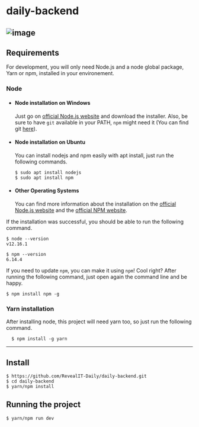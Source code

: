 # daily-backend

![image](https://user-images.githubusercontent.com/55299906/78704220-20158280-78d1-11ea-87e6-335634f7fbcb.png)
---
## Requirements

For development, you will only need Node.js and a node global package, Yarn or npm, installed in your environement.

### Node
- #### Node installation on Windows

  Just go on [official Node.js website](https://nodejs.org/) and download the installer.
Also, be sure to have `git` available in your PATH, `npm` might need it (You can find git [here](https://git-scm.com/)).

- #### Node installation on Ubuntu

  You can install nodejs and npm easily with apt install, just run the following commands.

      $ sudo apt install nodejs
      $ sudo apt install npm

- #### Other Operating Systems
  You can find more information about the installation on the [official Node.js website](https://nodejs.org/) and the [official NPM website](https://npmjs.org/).

If the installation was successful, you should be able to run the following command.

    $ node --version
    v12.16.1

    $ npm --version
    6.14.4

If you need to update `npm`, you can make it using `npm`! Cool right? After running the following command, just open again the command line and be happy.

    $ npm install npm -g

###
### Yarn installation
  After installing node, this project will need yarn too, so just run the following command.

      $ npm install -g yarn

---

## Install

    $ https://github.com/RevealIT-Daily/daily-backend.git
    $ cd daily-backend
    $ yarn/npm install

## Running the project

    $ yarn/npm run dev

